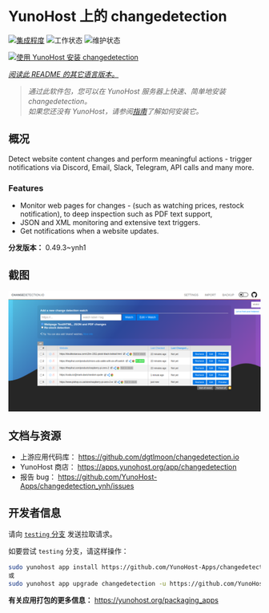 <!--
注意：此 README 由 <https://github.com/YunoHost/apps/tree/master/tools/readme_generator> 自动生成
请勿手动编辑。
-->

# YunoHost 上的 changedetection

[![集成程度](https://apps.yunohost.org/badge/integration/changedetection)](https://ci-apps.yunohost.org/ci/apps/changedetection/)
![工作状态](https://apps.yunohost.org/badge/state/changedetection)
![维护状态](https://apps.yunohost.org/badge/maintained/changedetection)

[![使用 YunoHost 安装 changedetection](https://install-app.yunohost.org/install-with-yunohost.svg)](https://install-app.yunohost.org/?app=changedetection)

*[阅读此 README 的其它语言版本。](./ALL_README.md)*

> *通过此软件包，您可以在 YunoHost 服务器上快速、简单地安装 changedetection。*  
> *如果您还没有 YunoHost，请参阅[指南](https://yunohost.org/install)了解如何安装它。*

## 概况

Detect website content changes and perform meaningful actions - trigger notifications via Discord, Email, Slack, Telegram, API calls and many more.

### Features

- Monitor web pages for changes - (such as watching prices, restock notification), to deep inspection such as PDF text support,
- JSON and XML monitoring and extensive text triggers.
- Get notifications when a website updates.


**分发版本：** 0.49.3~ynh1

## 截图

![changedetection 的截图](./doc/screenshots/screenshot.png)

## 文档与资源

- 上游应用代码库： <https://github.com/dgtlmoon/changedetection.io>
- YunoHost 商店： <https://apps.yunohost.org/app/changedetection>
- 报告 bug： <https://github.com/YunoHost-Apps/changedetection_ynh/issues>

## 开发者信息

请向 [`testing` 分支](https://github.com/YunoHost-Apps/changedetection_ynh/tree/testing) 发送拉取请求。

如要尝试 `testing` 分支，请这样操作：

```bash
sudo yunohost app install https://github.com/YunoHost-Apps/changedetection_ynh/tree/testing --debug
或
sudo yunohost app upgrade changedetection -u https://github.com/YunoHost-Apps/changedetection_ynh/tree/testing --debug
```

**有关应用打包的更多信息：** <https://yunohost.org/packaging_apps>
